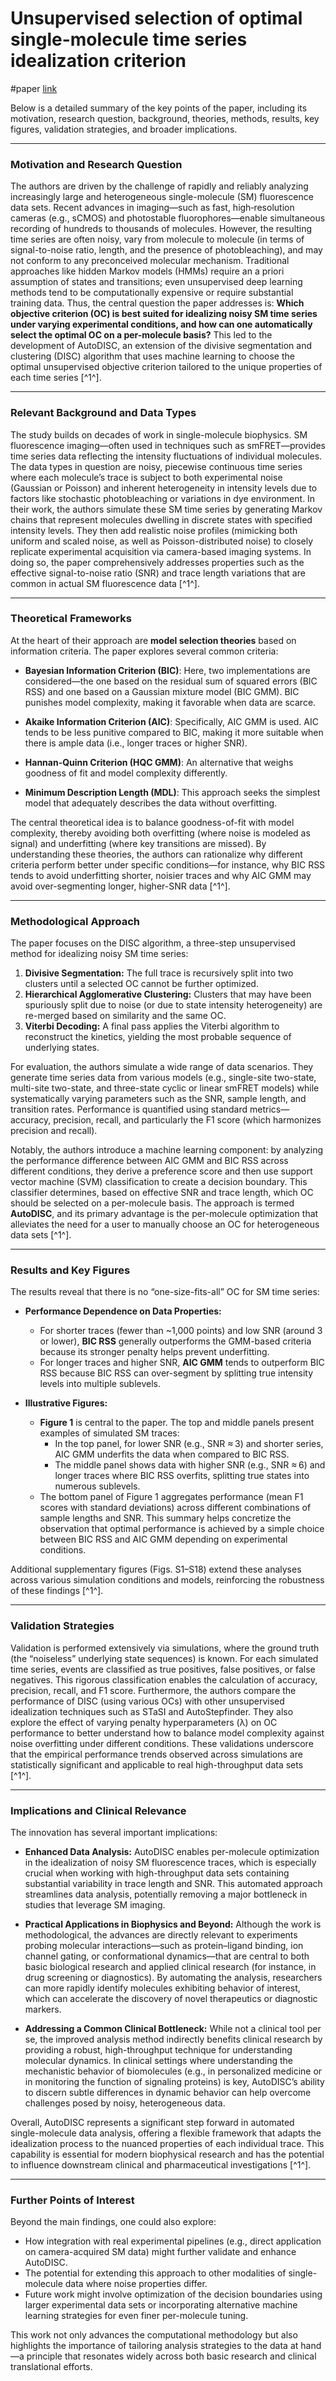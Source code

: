 # Unsupervised selection of optimal single-molecule time series idealization criterion

#paper 
[link](https://www.cell.com/biophysj/fulltext/S0006-3495(21)00734-7#fig1)

Below is a detailed summary of the key points of the paper, including its motivation, research question, background, theories, methods, results, key figures, validation strategies, and broader implications.

---

### Motivation and Research Question

The authors are driven by the challenge of rapidly and reliably analyzing increasingly large and heterogeneous single-molecule (SM) fluorescence data sets. Recent advances in imaging—such as fast, high‐resolution cameras (e.g., sCMOS) and photostable fluorophores—enable simultaneous recording of hundreds to thousands of molecules. However, the resulting time series are often noisy, vary from molecule to molecule (in terms of signal-to-noise ratio, length, and the presence of photobleaching), and may not conform to any preconceived molecular mechanism. Traditional approaches like hidden Markov models (HMMs) require an a priori assumption of states and transitions; even unsupervised deep learning methods tend to be computationally expensive or require substantial training data. Thus, the central question the paper addresses is: **Which objective criterion (OC) is best suited for idealizing noisy SM time series under varying experimental conditions, and how can one automatically select the optimal OC on a per-molecule basis?** This led to the development of AutoDISC, an extension of the divisive segmentation and clustering (DISC) algorithm that uses machine learning to choose the optimal unsupervised objective criterion tailored to the unique properties of each time series [^1^].

---

### Relevant Background and Data Types

The study builds on decades of work in single-molecule biophysics. SM fluorescence imaging—often used in techniques such as smFRET—provides time series data reflecting the intensity fluctuations of individual molecules. The data types in question are noisy, piecewise continuous time series where each molecule’s trace is subject to both experimental noise (Gaussian or Poisson) and inherent heterogeneity in intensity levels due to factors like stochastic photobleaching or variations in dye environment. In their work, the authors simulate these SM time series by generating Markov chains that represent molecules dwelling in discrete states with specified intensity levels. They then add realistic noise profiles (mimicking both uniform and scaled noise, as well as Poisson-distributed noise) to closely replicate experimental acquisition via camera-based imaging systems. In doing so, the paper comprehensively addresses properties such as the effective signal-to-noise ratio (SNR) and trace length variations that are common in actual SM fluorescence data [^1^].

---

### Theoretical Frameworks

At the heart of their approach are **model selection theories** based on information criteria. The paper explores several common criteria:
  
- **Bayesian Information Criterion (BIC)**: Here, two implementations are considered—the one based on the residual sum of squared errors (BIC RSS) and one based on a Gaussian mixture model (BIC GMM). BIC punishes model complexity, making it favorable when data are scarce.
  
- **Akaike Information Criterion (AIC)**: Specifically, AIC GMM is used. AIC tends to be less punitive compared to BIC, making it more suitable when there is ample data (i.e., longer traces or higher SNR).
  
- **Hannan-Quinn Criterion (HQC GMM)**: An alternative that weighs goodness of fit and model complexity differently.
  
- **Minimum Description Length (MDL)**: This approach seeks the simplest model that adequately describes the data without overfitting.
  
The central theoretical idea is to balance goodness-of-fit with model complexity, thereby avoiding both overfitting (where noise is modeled as signal) and underfitting (where key transitions are missed). By understanding these theories, the authors can rationalize why different criteria perform better under specific conditions—for instance, why BIC RSS tends to avoid underfitting shorter, noisier traces and why AIC GMM may avoid over-segmenting longer, higher-SNR data [^1^].

---

### Methodological Approach

The paper focuses on the DISC algorithm, a three-step unsupervised method for idealizing noisy SM time series:
  
1. **Divisive Segmentation:** The full trace is recursively split into two clusters until a selected OC cannot be further optimized.
2. **Hierarchical Agglomerative Clustering:** Clusters that may have been spuriously split due to noise (or due to state intensity heterogeneity) are re-merged based on similarity and the same OC.
3. **Viterbi Decoding:** A final pass applies the Viterbi algorithm to reconstruct the kinetics, yielding the most probable sequence of underlying states.

For evaluation, the authors simulate a wide range of data scenarios. They generate time series data from various models (e.g., single-site two-state, multi-site two-state, and three-state cyclic or linear smFRET models) while systematically varying parameters such as the SNR, sample length, and transition rates. Performance is quantified using standard metrics—accuracy, precision, recall, and particularly the F1 score (which harmonizes precision and recall).  

Notably, the authors introduce a machine learning component: by analyzing the performance difference between AIC GMM and BIC RSS across different conditions, they derive a preference score and then use support vector machine (SVM) classification to create a decision boundary. This classifier determines, based on effective SNR and trace length, which OC should be selected on a per-molecule basis. The approach is termed **AutoDISC**, and its primary advantage is the per-molecule optimization that alleviates the need for a user to manually choose an OC for heterogeneous data sets [^1^].

---

### Results and Key Figures

The results reveal that there is no “one-size-fits-all” OC for SM time series:

- **Performance Dependence on Data Properties:**  
  - For shorter traces (fewer than ~1,000 points) and low SNR (around 3 or lower), **BIC RSS** generally outperforms the GMM-based criteria because its stronger penalty helps prevent underfitting.
  - For longer traces and higher SNR, **AIC GMM** tends to outperform BIC RSS because BIC RSS can over-segment by splitting true intensity levels into multiple sublevels.
  
- **Illustrative Figures:**  
  - **Figure 1** is central to the paper. The top and middle panels present examples of simulated SM traces:  
    - In the top panel, for lower SNR (e.g., SNR ≈ 3) and shorter series, AIC GMM underfits the data when compared to BIC RSS.  
    - The middle panel shows data with higher SNR (e.g., SNR ≈ 6) and longer traces where BIC RSS overfits, splitting true states into numerous sublevels.  
  - The bottom panel of Figure 1 aggregates performance (mean F1 scores with standard deviations) across different combinations of sample lengths and SNR. This summary helps concretize the observation that optimal performance is achieved by a simple choice between BIC RSS and AIC GMM depending on experimental conditions.

Additional supplementary figures (Figs. S1–S18) extend these analyses across various simulation conditions and models, reinforcing the robustness of these findings [^1^].

---

### Validation Strategies

Validation is performed extensively via simulations, where the ground truth (the “noiseless” underlying state sequences) is known. For each simulated time series, events are classified as true positives, false positives, or false negatives. This rigorous classification enables the calculation of accuracy, precision, recall, and F1 score. Furthermore, the authors compare the performance of DISC (using various OCs) with other unsupervised idealization techniques such as STaSI and AutoStepfinder. They also explore the effect of varying penalty hyperparameters (λ) on OC performance to better understand how to balance model complexity against noise overfitting under different conditions. These validations underscore that the empirical performance trends observed across simulations are statistically significant and applicable to real high-throughput data sets [^1^].

---

### Implications and Clinical Relevance

The innovation has several important implications:
  
- **Enhanced Data Analysis:** AutoDISC enables per-molecule optimization in the idealization of noisy SM fluorescence traces, which is especially crucial when working with high-throughput data sets containing substantial variability in trace length and SNR. This automated approach streamlines data analysis, potentially removing a major bottleneck in studies that leverage SM imaging.

- **Practical Applications in Biophysics and Beyond:** Although the work is methodological, the advances are directly relevant to experiments probing molecular interactions—such as protein–ligand binding, ion channel gating, or conformational dynamics—that are central to both basic biological research and applied clinical research (for instance, in drug screening or diagnostics). By automating the analysis, researchers can more rapidly identify molecules exhibiting behavior of interest, which can accelerate the discovery of novel therapeutics or diagnostic markers.

- **Addressing a Common Clinical Bottleneck:** While not a clinical tool per se, the improved analysis method indirectly benefits clinical research by providing a robust, high-throughput technique for understanding molecular dynamics. In clinical settings where understanding the mechanistic behavior of biomolecules (e.g., in personalized medicine or in monitoring the function of signaling proteins) is key, AutoDISC’s ability to discern subtle differences in dynamic behavior can help overcome challenges posed by noisy, heterogeneous data.

Overall, AutoDISC represents a significant step forward in automated single-molecule data analysis, offering a flexible framework that adapts the idealization process to the nuanced properties of each individual trace. This capability is essential for modern biophysical research and has the potential to influence downstream clinical and pharmaceutical investigations [^1^].

---

### Further Points of Interest

Beyond the main findings, one could also explore:
- How integration with real experimental pipelines (e.g., direct application on camera-acquired SM data) might further validate and enhance AutoDISC.
- The potential for extending this approach to other modalities of single-molecule data where noise properties differ.
- Future work might involve optimization of the decision boundaries using larger experimental data sets or incorporating alternative machine learning strategies for even finer per-molecule tuning.

This work not only advances the computational methodology but also highlights the importance of tailoring analysis strategies to the data at hand—a principle that resonates widely across both basic research and clinical translational efforts.